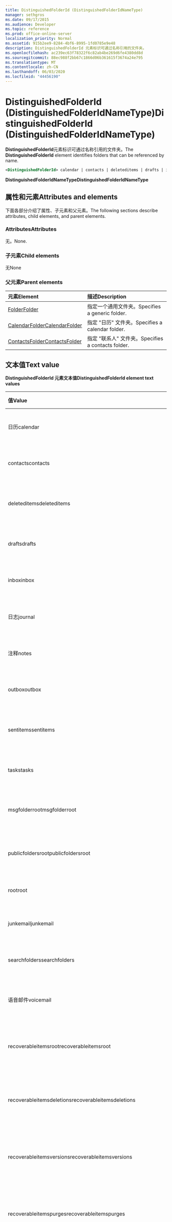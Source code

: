 ```yaml
---
title: DistinguishedFolderId (DistinguishedFolderIdNameType)
manager: sethgros
ms.date: 09/17/2015
ms.audience: Developer
ms.topic: reference
ms.prod: office-online-server
localization_priority: Normal
ms.assetid: 915b2ee9-8284-4bf6-8995-1fd0785e9e48
description: DistinguishedFolderId 元素标识可通过名称引用的文件夹。
ms.openlocfilehash: ac239ec63f78322f6c82ab4be269d6fe4380dd8d
ms.sourcegitcommit: 88ec988f2bb67c1866d06b361615f3674a24e795
ms.translationtype: MT
ms.contentlocale: zh-CN
ms.lasthandoff: 06/03/2020
ms.locfileid: "44456190"
---
```

# <a name="distinguishedfolderid-distinguishedfolderidnametype"></a><span data-ttu-id="00ada-103">DistinguishedFolderId (DistinguishedFolderIdNameType)</span><span class="sxs-lookup"><span data-stu-id="00ada-103">DistinguishedFolderId (DistinguishedFolderIdNameType)</span></span>

<span data-ttu-id="00ada-104">**DistinguishedFolderId**元素标识可通过名称引用的文件夹。</span><span class="sxs-lookup"><span data-stu-id="00ada-104">The **DistinguishedFolderId** element identifies folders that can be referenced by name.</span></span> 
  
```XML
<DistinguishedFolderId> calendar | contacts | deleteditems | drafts | inbox | journal | notes | outbox | sentitems | tasks | msgfolderroot | publicfoldersroot | root | junkemail | searchfolders | voicemail | recoverableitemsroot | recoverableitemsdeletions | recoverableitemsversions | recoverableitemspurges | archiveroot | archivemsgfolderroot | archivedeleteditems | archiverecoverableitemsroot | archiverecoverableitemsdeletions | archiverecoverableitemsversions | archiverecoverableitemspurges | syncissues | conflicts | localfailures | serverfailures | recipientcache | quickcontacts | conversationhistory | adminauditlogs | todosearch | mycontacts | directory | imcontactlist | peopleconnect</DistinguishedFolderId>
```

 <span data-ttu-id="00ada-105">**DistinguishedFolderIdNameType**</span><span class="sxs-lookup"><span data-stu-id="00ada-105">**DistinguishedFolderIdNameType**</span></span>
## <a name="attributes-and-elements"></a><span data-ttu-id="00ada-106">属性和元素</span><span class="sxs-lookup"><span data-stu-id="00ada-106">Attributes and elements</span></span>

<span data-ttu-id="00ada-107">下面各部分介绍了属性、子元素和父元素。</span><span class="sxs-lookup"><span data-stu-id="00ada-107">The following sections describe attributes, child elements, and parent elements.</span></span>
  
### <a name="attributes"></a><span data-ttu-id="00ada-108">Attributes</span><span class="sxs-lookup"><span data-stu-id="00ada-108">Attributes</span></span>

<span data-ttu-id="00ada-109">无。</span><span class="sxs-lookup"><span data-stu-id="00ada-109">None.</span></span>
  
### <a name="child-elements"></a><span data-ttu-id="00ada-110">子元素</span><span class="sxs-lookup"><span data-stu-id="00ada-110">Child elements</span></span>

<span data-ttu-id="00ada-111">无</span><span class="sxs-lookup"><span data-stu-id="00ada-111">None</span></span>
  
### <a name="parent-elements"></a><span data-ttu-id="00ada-112">父元素</span><span class="sxs-lookup"><span data-stu-id="00ada-112">Parent elements</span></span>

|<span data-ttu-id="00ada-113">**元素**</span><span class="sxs-lookup"><span data-stu-id="00ada-113">**Element**</span></span>|<span data-ttu-id="00ada-114">**描述**</span><span class="sxs-lookup"><span data-stu-id="00ada-114">**Description**</span></span>|
|:-----|:-----|
|[<span data-ttu-id="00ada-115">Folder</span><span class="sxs-lookup"><span data-stu-id="00ada-115">Folder</span></span>](folder.md) <br/> |<span data-ttu-id="00ada-116">指定一个通用文件夹。</span><span class="sxs-lookup"><span data-stu-id="00ada-116">Specifies a generic folder.</span></span>  <br/> |
|[<span data-ttu-id="00ada-117">CalendarFolder</span><span class="sxs-lookup"><span data-stu-id="00ada-117">CalendarFolder</span></span>](calendarfolder.md) <br/> |<span data-ttu-id="00ada-118">指定 "日历" 文件夹。</span><span class="sxs-lookup"><span data-stu-id="00ada-118">Specifies a calendar folder.</span></span>  <br/> |
|[<span data-ttu-id="00ada-119">ContactsFolder</span><span class="sxs-lookup"><span data-stu-id="00ada-119">ContactsFolder</span></span>](contactsfolder.md) <br/> |<span data-ttu-id="00ada-120">指定 "联系人" 文件夹。</span><span class="sxs-lookup"><span data-stu-id="00ada-120">Specifies a contacts folder.</span></span>  <br/> |
   
## <a name="text-value"></a><span data-ttu-id="00ada-121">文本值</span><span class="sxs-lookup"><span data-stu-id="00ada-121">Text value</span></span>

<span data-ttu-id="00ada-122">**DistinguishedFolderId 元素文本值**</span><span class="sxs-lookup"><span data-stu-id="00ada-122">**DistinguishedFolderId element text values**</span></span>

|<span data-ttu-id="00ada-123">**值**</span><span class="sxs-lookup"><span data-stu-id="00ada-123">**Value**</span></span>|<span data-ttu-id="00ada-124">**说明**</span><span class="sxs-lookup"><span data-stu-id="00ada-124">**Description**</span></span>|
|:-----|:-----|
|<span data-ttu-id="00ada-125">日历</span><span class="sxs-lookup"><span data-stu-id="00ada-125">calendar</span></span>  <br/> |<span data-ttu-id="00ada-126">指示 "日历" 文件夹的 URL。</span><span class="sxs-lookup"><span data-stu-id="00ada-126">Indicates the URL of the calendar folder.</span></span>  <br/> |
|<span data-ttu-id="00ada-127">contacts</span><span class="sxs-lookup"><span data-stu-id="00ada-127">contacts</span></span>  <br/> |<span data-ttu-id="00ada-128">指示 "联系人" 文件夹的 URL。</span><span class="sxs-lookup"><span data-stu-id="00ada-128">Indicates the URL of the contacts folder.</span></span>  <br/> |
|<span data-ttu-id="00ada-129">deleteditems</span><span class="sxs-lookup"><span data-stu-id="00ada-129">deleteditems</span></span>  <br/> |<span data-ttu-id="00ada-130">指示 "已删除邮件" 文件夹的 URL。</span><span class="sxs-lookup"><span data-stu-id="00ada-130">Indicates the URL of the deleted items folder.</span></span>  <br/> |
|<span data-ttu-id="00ada-131">drafts</span><span class="sxs-lookup"><span data-stu-id="00ada-131">drafts</span></span>  <br/> |<span data-ttu-id="00ada-132">指示 "草稿" 文件夹的 URL。</span><span class="sxs-lookup"><span data-stu-id="00ada-132">Indicates the URL of the drafts folder.</span></span>  <br/> |
|<span data-ttu-id="00ada-133">inbox</span><span class="sxs-lookup"><span data-stu-id="00ada-133">inbox</span></span>  <br/> |<span data-ttu-id="00ada-134">指示 "收件箱" 文件夹的 URL。</span><span class="sxs-lookup"><span data-stu-id="00ada-134">Indicates the URL of the inbox folder.</span></span>  <br/> |
|<span data-ttu-id="00ada-135">日志</span><span class="sxs-lookup"><span data-stu-id="00ada-135">journal</span></span>  <br/> |<span data-ttu-id="00ada-136">指示日记文件夹的 URL。</span><span class="sxs-lookup"><span data-stu-id="00ada-136">Indicates the URL of the journal folder.</span></span>  <br/> |
|<span data-ttu-id="00ada-137">注释</span><span class="sxs-lookup"><span data-stu-id="00ada-137">notes</span></span>  <br/> |<span data-ttu-id="00ada-138">指示 "便笺" 文件夹的 URL。</span><span class="sxs-lookup"><span data-stu-id="00ada-138">Indicates the URL of the notes folder.</span></span>  <br/> |
|<span data-ttu-id="00ada-139">outbox</span><span class="sxs-lookup"><span data-stu-id="00ada-139">outbox</span></span>  <br/> |<span data-ttu-id="00ada-140">指示 "发件箱" 文件夹的 URL。</span><span class="sxs-lookup"><span data-stu-id="00ada-140">Indicates the URL of the outbox folder.</span></span>  <br/> |
|<span data-ttu-id="00ada-141">sentitems</span><span class="sxs-lookup"><span data-stu-id="00ada-141">sentitems</span></span>  <br/> |<span data-ttu-id="00ada-142">指示 "已发送邮件" 文件夹的 URL。</span><span class="sxs-lookup"><span data-stu-id="00ada-142">Indicates the URL of the sent items folder.</span></span>  <br/> |
|<span data-ttu-id="00ada-143">tasks</span><span class="sxs-lookup"><span data-stu-id="00ada-143">tasks</span></span>  <br/> |<span data-ttu-id="00ada-144">指示 "任务" 文件夹的 URL。</span><span class="sxs-lookup"><span data-stu-id="00ada-144">Indicates the URL of the tasks folder.</span></span>  <br/> |
|<span data-ttu-id="00ada-145">msgfolderroot</span><span class="sxs-lookup"><span data-stu-id="00ada-145">msgfolderroot</span></span>  <br/> |<span data-ttu-id="00ada-146">指示邮件根文件夹的 URL。</span><span class="sxs-lookup"><span data-stu-id="00ada-146">Indicates the URL of the message root folder.</span></span>  <br/> |
|<span data-ttu-id="00ada-147">publicfoldersroot</span><span class="sxs-lookup"><span data-stu-id="00ada-147">publicfoldersroot</span></span>  <br/> |<span data-ttu-id="00ada-148">指示公用文件夹根文件夹的 URL。</span><span class="sxs-lookup"><span data-stu-id="00ada-148">Indicates the URL of the public folders root folder.</span></span>  <br/> |
|<span data-ttu-id="00ada-149">root</span><span class="sxs-lookup"><span data-stu-id="00ada-149">root</span></span>  <br/> |<span data-ttu-id="00ada-150">指示根文件夹的 URL。</span><span class="sxs-lookup"><span data-stu-id="00ada-150">Indicates the URL of the root folder.</span></span>  <br/> |
|<span data-ttu-id="00ada-151">junkemail</span><span class="sxs-lookup"><span data-stu-id="00ada-151">junkemail</span></span>  <br/> |<span data-ttu-id="00ada-152">指示 "垃圾邮件" 文件夹的 URL。</span><span class="sxs-lookup"><span data-stu-id="00ada-152">Indicates the URL of the junk email folder.</span></span>  <br/> |
|<span data-ttu-id="00ada-153">searchfolders</span><span class="sxs-lookup"><span data-stu-id="00ada-153">searchfolders</span></span>  <br/> |<span data-ttu-id="00ada-154">指示搜索文件夹的 URL。</span><span class="sxs-lookup"><span data-stu-id="00ada-154">Indicates the URL of the search folders.</span></span>  <br/> |
|<span data-ttu-id="00ada-155">语音邮件</span><span class="sxs-lookup"><span data-stu-id="00ada-155">voicemail</span></span>  <br/> |<span data-ttu-id="00ada-156">指示语音邮件文件夹的 URL。</span><span class="sxs-lookup"><span data-stu-id="00ada-156">Indicates the URL of the voice-mail folder.</span></span>  <br/> |
|<span data-ttu-id="00ada-157">recoverableitemsroot</span><span class="sxs-lookup"><span data-stu-id="00ada-157">recoverableitemsroot</span></span>  <br/> |<span data-ttu-id="00ada-158">指示 "可恢复项目" 根文件夹的 URL。</span><span class="sxs-lookup"><span data-stu-id="00ada-158">Indicates the URL of the recoverable items root folder.</span></span>  <br/> |
|<span data-ttu-id="00ada-159">recoverableitemsdeletions</span><span class="sxs-lookup"><span data-stu-id="00ada-159">recoverableitemsdeletions</span></span>  <br/> |<span data-ttu-id="00ada-160">指示 "已删除的可恢复项目" 文件夹的 URL。</span><span class="sxs-lookup"><span data-stu-id="00ada-160">Indicates the URL of the deleted recoverable items folder.</span></span>  <br/> |
|<span data-ttu-id="00ada-161">recoverableitemsversions</span><span class="sxs-lookup"><span data-stu-id="00ada-161">recoverableitemsversions</span></span>  <br/> |<span data-ttu-id="00ada-162">指示 "可恢复的项目版本" 文件夹的 URL。</span><span class="sxs-lookup"><span data-stu-id="00ada-162">Indicates the URL of the recoverable item versions folder.</span></span>  <br/> |
|<span data-ttu-id="00ada-163">recoverableitemspurges</span><span class="sxs-lookup"><span data-stu-id="00ada-163">recoverableitemspurges</span></span>  <br/> |<span data-ttu-id="00ada-164">指示清除的 "可恢复项目" 文件夹的 URL。</span><span class="sxs-lookup"><span data-stu-id="00ada-164">Indicates the URL of the purged recoverable items folder.</span></span>  <br/> |
|<span data-ttu-id="00ada-165">archiveroot</span><span class="sxs-lookup"><span data-stu-id="00ada-165">archiveroot</span></span>  <br/> |<span data-ttu-id="00ada-166">指示存档根文件夹的 URL。</span><span class="sxs-lookup"><span data-stu-id="00ada-166">Indicates the URL of the archive root folder.</span></span>  <br/> |
|<span data-ttu-id="00ada-167">archivemsgfolderroot</span><span class="sxs-lookup"><span data-stu-id="00ada-167">archivemsgfolderroot</span></span>  <br/> |<span data-ttu-id="00ada-168">指示存档的邮件文件夹根文件夹的 URL。</span><span class="sxs-lookup"><span data-stu-id="00ada-168">Indicates the URL of the archived message folder root folder.</span></span>  <br/> |
|<span data-ttu-id="00ada-169">archivedeleteditems</span><span class="sxs-lookup"><span data-stu-id="00ada-169">archivedeleteditems</span></span>  <br/> |<span data-ttu-id="00ada-170">指示存档的 "已删除邮件" 文件夹的 URL。</span><span class="sxs-lookup"><span data-stu-id="00ada-170">Indicates the URL of the archived deleted items folder.</span></span>  <br/> |
|<span data-ttu-id="00ada-171">archiverecoverableitemsroot</span><span class="sxs-lookup"><span data-stu-id="00ada-171">archiverecoverableitemsroot</span></span>  <br/> |<span data-ttu-id="00ada-172">指示已存档的 "可恢复项目" 根文件夹的 URL。</span><span class="sxs-lookup"><span data-stu-id="00ada-172">Indicates the URL of the archived recoverable items root folder.</span></span>  <br/> |
|<span data-ttu-id="00ada-173">archiverecoverableitemsdeletions</span><span class="sxs-lookup"><span data-stu-id="00ada-173">archiverecoverableitemsdeletions</span></span>  <br/> |<span data-ttu-id="00ada-174">指示 "已存档的可恢复已删除邮件" 文件夹的 URL。</span><span class="sxs-lookup"><span data-stu-id="00ada-174">Indicates the URL of the archived recoverable deleted items folder.</span></span>  <br/> |
|<span data-ttu-id="00ada-175">archiverecoverableitemsversions</span><span class="sxs-lookup"><span data-stu-id="00ada-175">archiverecoverableitemsversions</span></span>  <br/> |<span data-ttu-id="00ada-176">指示存档的可恢复项目版本文件夹的 URL。</span><span class="sxs-lookup"><span data-stu-id="00ada-176">Indicates the URL of the archived recoverable items versions folder.</span></span>  <br/> |
|<span data-ttu-id="00ada-177">archiverecoverableitemspurges</span><span class="sxs-lookup"><span data-stu-id="00ada-177">archiverecoverableitemspurges</span></span>  <br/> |<span data-ttu-id="00ada-178">指示存档清除的 "可恢复的项目" 文件夹的 URL。</span><span class="sxs-lookup"><span data-stu-id="00ada-178">Indicates the URL of the archived purged recoverable items folder.</span></span>  <br/> |
|<span data-ttu-id="00ada-179">syncissues</span><span class="sxs-lookup"><span data-stu-id="00ada-179">syncissues</span></span>  <br/> |<span data-ttu-id="00ada-180">指示同步问题文件夹的 URL。</span><span class="sxs-lookup"><span data-stu-id="00ada-180">Indicates the URL of the synchronization issues folder.</span></span>  <br/> |
|<span data-ttu-id="00ada-181">conflicts</span><span class="sxs-lookup"><span data-stu-id="00ada-181">conflicts</span></span>  <br/> |<span data-ttu-id="00ada-182">指示 "冲突" 文件夹的 URL。</span><span class="sxs-lookup"><span data-stu-id="00ada-182">Indicates the URL of the conflicts folder.</span></span>  <br/> |
|<span data-ttu-id="00ada-183">localfailures</span><span class="sxs-lookup"><span data-stu-id="00ada-183">localfailures</span></span>  <br/> |<span data-ttu-id="00ada-184">指示本地故障文件夹的 URL。</span><span class="sxs-lookup"><span data-stu-id="00ada-184">Indicates the URL of the local failures folder.</span></span>  <br/> |
|<span data-ttu-id="00ada-185">serverfailures</span><span class="sxs-lookup"><span data-stu-id="00ada-185">serverfailures</span></span>  <br/> |<span data-ttu-id="00ada-186">指示 "服务器故障" 文件夹的 URL。</span><span class="sxs-lookup"><span data-stu-id="00ada-186">Indicates the URL of the server failures folder.</span></span>  <br/> |
|<span data-ttu-id="00ada-187">recipientcache</span><span class="sxs-lookup"><span data-stu-id="00ada-187">recipientcache</span></span>  <br/> |<span data-ttu-id="00ada-188">指示收件人缓存文件夹的 URL。</span><span class="sxs-lookup"><span data-stu-id="00ada-188">Indicates the URL of the recipient cache folder.</span></span>  <br/> |
|<span data-ttu-id="00ada-189">quickcontacts</span><span class="sxs-lookup"><span data-stu-id="00ada-189">quickcontacts</span></span>  <br/> |<span data-ttu-id="00ada-190">指示 "快速联系人" 文件夹的 URL。</span><span class="sxs-lookup"><span data-stu-id="00ada-190">Indicates the URL of the quick contacts folder.</span></span>  <br/> |
|<span data-ttu-id="00ada-191">conversationhistory</span><span class="sxs-lookup"><span data-stu-id="00ada-191">conversationhistory</span></span>  <br/> |<span data-ttu-id="00ada-192">指示对话历史记录文件夹的 URL。</span><span class="sxs-lookup"><span data-stu-id="00ada-192">Indicates the URL of the conversation history folder.</span></span>  <br/> |
|<span data-ttu-id="00ada-193">adminauditlogs</span><span class="sxs-lookup"><span data-stu-id="00ada-193">adminauditlogs</span></span>  <br/> |<span data-ttu-id="00ada-194">指示管理审核日志文件夹的 URL。</span><span class="sxs-lookup"><span data-stu-id="00ada-194">Indicates the URL of the administrative audit log folder.</span></span>  <br/> |
|<span data-ttu-id="00ada-195">todosearch</span><span class="sxs-lookup"><span data-stu-id="00ada-195">todosearch</span></span>  <br/> |<span data-ttu-id="00ada-196">指示 "要执行的搜索" 文件夹的 URL。</span><span class="sxs-lookup"><span data-stu-id="00ada-196">Indicates the URL of the search to-do folder.</span></span>  <br/> |
|<span data-ttu-id="00ada-197">mycontacts</span><span class="sxs-lookup"><span data-stu-id="00ada-197">mycontacts</span></span>  <br/> |<span data-ttu-id="00ada-198">指示 "我的联系人" 文件夹的 URL。</span><span class="sxs-lookup"><span data-stu-id="00ada-198">Indicates the URL of the my contacts folder.</span></span>  <br/> |
|<span data-ttu-id="00ada-199">文件夹</span><span class="sxs-lookup"><span data-stu-id="00ada-199">directory</span></span>  <br/> |<span data-ttu-id="00ada-200">指示目录文件夹的 URL。</span><span class="sxs-lookup"><span data-stu-id="00ada-200">Indicates a URL of the directory folder.</span></span>  <br/> |
   
## <a name="remarks"></a><span data-ttu-id="00ada-201">备注</span><span class="sxs-lookup"><span data-stu-id="00ada-201">Remarks</span></span>

<span data-ttu-id="00ada-202">Exchange Server 2013 中引入了此元素。</span><span class="sxs-lookup"><span data-stu-id="00ada-202">This element was introduced in Exchange Server 2013.</span></span>
  
<span data-ttu-id="00ada-203">描述此元素的架构位于承载 Exchange Web Services 的 IIS 虚拟目录中。</span><span class="sxs-lookup"><span data-stu-id="00ada-203">The schema that describes this element is located in the IIS virtual directory that hosts Exchange Web Services.</span></span>
  
## <a name="element-information"></a><span data-ttu-id="00ada-204">元素信息</span><span class="sxs-lookup"><span data-stu-id="00ada-204">Element information</span></span>

|||
|:-----|:-----|
|<span data-ttu-id="00ada-205">命名空间</span><span class="sxs-lookup"><span data-stu-id="00ada-205">Namespace</span></span>  <br/> |https://schemas.microsoft.com/exchange/services/2006/types  <br/> |
|<span data-ttu-id="00ada-206">架构名称</span><span class="sxs-lookup"><span data-stu-id="00ada-206">Schema Name</span></span>  <br/> |<span data-ttu-id="00ada-207">类型架构</span><span class="sxs-lookup"><span data-stu-id="00ada-207">Type schema</span></span>  <br/> |
|<span data-ttu-id="00ada-208">验证文件</span><span class="sxs-lookup"><span data-stu-id="00ada-208">Validation File</span></span>  <br/> |<span data-ttu-id="00ada-209">类型 .xsd</span><span class="sxs-lookup"><span data-stu-id="00ada-209">types.xsd</span></span>  <br/> |
|<span data-ttu-id="00ada-210">可以为空</span><span class="sxs-lookup"><span data-stu-id="00ada-210">Can Be Empty</span></span>  <br/> ||
   
## <a name="see-also"></a><span data-ttu-id="00ada-211">另请参阅</span><span class="sxs-lookup"><span data-stu-id="00ada-211">See also</span></span>

- [<span data-ttu-id="00ada-212">Exchange 中的 EWS XML 元素</span><span class="sxs-lookup"><span data-stu-id="00ada-212">EWS XML elements in Exchange</span></span>](ews-xml-elements-in-exchange.md)

